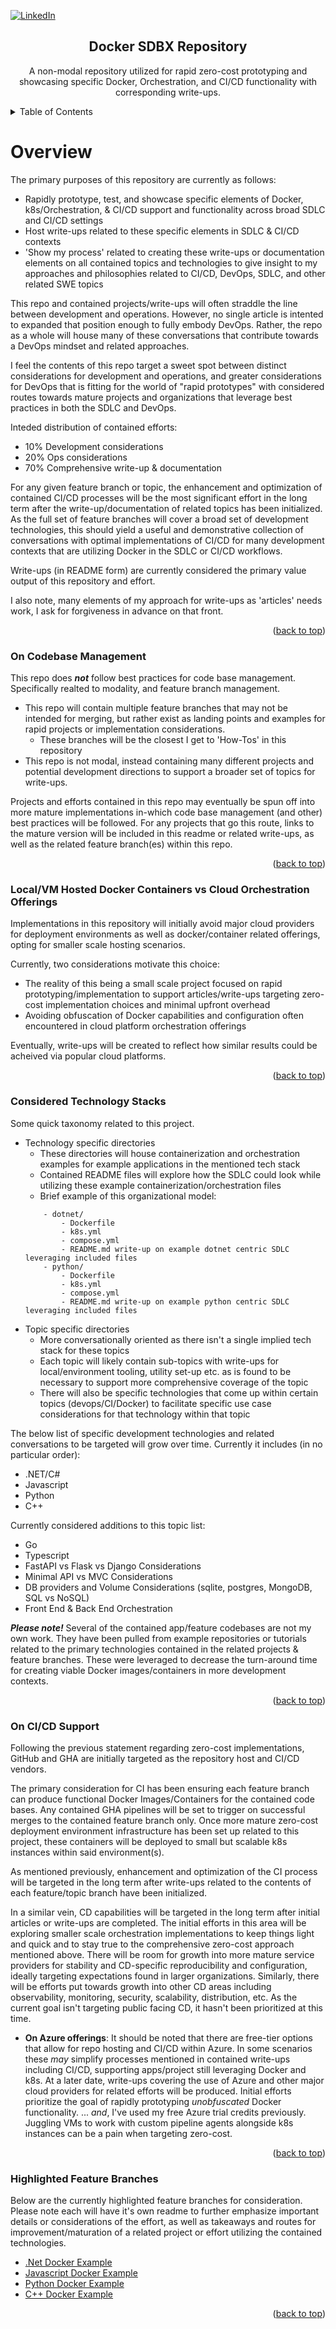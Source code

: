 <a id="readme-top"></a>

<!-- Initial ReadMe based documentation for the docker-sdbx repo. This may eventually be matured into a corresponding Wiki page on the repository. The primary result of this effort would be to showcase a created Wiki. As this isn't a collaborative project, the actual benefits of this effort are minimal, due to scale. -->

<!-- Shields Section -->
[![LinkedIn][linkedin-shield]][linkedin-url]

<div align="center">
    <h2 align="center">Docker SDBX Repository</h2>
    <p align="center">
        A non-modal repository utilized for rapid zero-cost prototyping and showcasing specific Docker, Orchestration, and CI/CD functionality with corresponding write-ups.
    </p>
</div>


<!-- TABLE OF CONTENTS -->
<div>
    <details>
    <summary>Table of Contents</summary>
    <ul>
        <li>
        <a href="#overview">Project Overview</a>
        <ul>
            <li><a href="#codebase-mgmt">On Codebase Management</a></li>
            <li><a href="#local-vs-cloud">Local Docker vs Cloud Orchestration Offerings</a></li>
            <li><a href="#tech-stacks">Considered Technology Stacks</a></li>
            <li><a href="#cicd-support">On CI/CD Support</a></li>
            <li><a href="#feat-branches">Highlighted Feature Branches</a></li>
        </ul>
        </li>
    </ul>
    </details>
</div>


# Overview <a id="overview"></a>

The primary purposes of this repository are currently as follows:
* Rapidly prototype, test, and showcase specific elements of Docker, k8s/Orchestration, & CI/CD support and functionality across broad SDLC and CI/CD settings
* Host write-ups related to these specific elements in SDLC & CI/CD contexts
* 'Show my process' related to creating these write-ups or documentation elements on all contained topics and technologies to give insight to my approaches and philosophies related to CI/CD, DevOps, SDLC, and other related SWE topics 

This repo and contained projects/write-ups will often straddle the line between development and operations. However, no single article is intented to expanded that position enough to fully embody DevOps. Rather, the repo as a whole will house many of these conversations that contribute towards a DevOps mindset and related approaches. 

I feel the contents of this repo target a sweet spot between distinct considerations for development and operations, and greater considerations for DevOps that is fitting for the world of "rapid prototypes" with considered routes towards mature projects and organizations that leverage best practices in both the SDLC and DevOps. 

Inteded distribution of contained efforts:
- 10% Development considerations 
- 20% Ops considerations
- 70% Comprehensive write-up & documentation

For any given feature branch or topic, the enhancement and optimization of contained CI/CD processes will be the most significant effort in the long term after the write-up/documentation of related topics has been initialized. As the full set of feature branches will cover a broad set of development technologies, this should yield a useful and demonstrative collection of conversations with optimal implementations of CI/CD for many development contexts that are utilizing Docker in the SDLC or CI/CD workflows.

Write-ups (in README form) are currently considered the primary value output of this repository and effort. 

I also note, many elements of my approach for write-ups as 'articles' needs work, I ask for forgiveness in advance on that front.

<p align="right">(<a href="#readme-top">back to top</a>)</p>


### On Codebase Management <a id="codebase-mgmt"></a>

This repo does ***not*** follow best practices for code base management. Specifically realted to modality, and feature branch management. 
* This repo will contain multiple feature branches that may not be intended for merging, but rather exist as landing points and examples for rapid projects or implementation considerations.
    * These branches will be the closest I get to 'How-Tos' in this repository
* This repo is not modal, instead containing many different projects and potential development directions to support a broader set of topics for write-ups. 

Projects and efforts contained in this repo may eventually be spun off into more mature implementations in-which code base management (and other) best practices will be followed. 
For any projects that go this route, links to the mature version will be included in this readme or related write-ups, as well as the related feature branch(es) within this repo.

<p align="right">(<a href="#readme-top">back to top</a>)</p>


### Local/VM Hosted Docker Containers vs Cloud Orchestration Offerings <a id="local-vs-cloud"></a>

Implementations in this repository will initially avoid major cloud providers for deployment environments as well as docker/container related offerings, opting for smaller scale hosting scenarios. 

Currently, two considerations motivate this choice:
* The reality of this being a small scale project focused on rapid prototyping/implementation to support articles/write-ups targeting zero-cost implementation choices and minimal upfront overhead
* Avoiding obfuscation of Docker capabilities and configuration often encountered in cloud platform orchestration offerings

Eventually, write-ups will be created to reflect how similar results could be acheived via popular cloud platforms.

<p align="right">(<a href="#readme-top">back to top</a>)</p>


### Considered Technology Stacks <a id="tech-stacks"></a>

Some quick taxonomy related to this project. 
 - Technology specific directories
    - These directories will house containerization and orchestration examples for example applications in the mentioned tech stack
    - Contained README files will explore how the SDLC could look while utilizing these example containerization/orchestration files
    - Brief example of this organizational model:
    ```
        - dotnet/
            - Dockerfile
            - k8s.yml
            - compose.yml
            - README.md write-up on example dotnet centric SDLC leveraging included files
        - python/
            - Dockerfile
            - k8s.yml
            - compose.yml
            - README.md write-up on example python centric SDLC leveraging included files
    ```
 - Topic specific directories
    - More conversationally oriented as there isn't a single implied tech stack for these topics
    - Each topic will likely contain sub-topics with write-ups for local/environment tooling, utility set-up etc. as is found to be necessary to support more comprehensive coverage of the topic
    - There will also be specific technologies that come up within certain topics (devops/CI/Docker) to facilitate specific use case considerations for that technology within that topic 

The below list of specific development technologies and related conversations to be targeted will grow over time. Currently it includes (in no particular order):
* .NET/C#
* Javascript
* Python
* C++

Currently considered additions to this topic list:
* Go
* Typescript
* FastAPI vs Flask vs Django Considerations
* Minimal API vs MVC Considerations
* DB providers and Volume Considerations (sqlite, postgres, MongoDB, SQL vs NoSQL)
* Front End & Back End Orchestration

***Please note!***
Several of the contained app/feature codebases are not my own work. They have been pulled from example repositories or tutorials related to the primary technologies contained in the related projects & feature branches. These were leveraged to decrease the turn-around time for creating viable Docker images/containers in more development contexts.

<p align="right">(<a href="#readme-top">back to top</a>)</p>


### On CI/CD Support <a id="cicd-support"></a>

Following the previous statement regarding zero-cost implementations, GitHub and GHA are initially targeted as the repository host and CI/CD vendors. 

The primary consideration for CI has been ensuring each feature branch can produce functional Docker Images/Containers for the contained code bases. Any contained GHA pipelines will be set to trigger on successful merges to the contained feature branch only. Once more mature zero-cost deployment environment infrastructure has been set up related to this project, these containers will be deployed to small but scalable k8s instances within said environment(s).  

As mentioned previously, enhancement and optimization of the CI process will be targeted in the long term after write-ups related to the contents of each feature/topic branch have been initialized.

In a similar vein, CD capabilities will be targeted in the long term after initial articles or write-ups are completed. The initial efforts in this area will be exploring smaller scale orchestration implementations to keep things light and quick and to stay true to the comprehensive zero-cost approach mentioned above. There will be room for growth into more mature service providers for stability and CD-specific reproducibility and configuration, ideally targeting expectations found in larger organizations. Similarly, there will be efforts put towards growth into other CD areas including observability, monitoring, security, scalability, distribution, etc. 
As the current goal isn't targeting public facing CD, it hasn't been prioritized at this time. 

* __On Azure offerings__: 
It should be noted that there are free-tier options that allow for repo hosting and CI/CD within Azure. In some scenarios these *may* simplify processes mentioned in contained write-ups including CI/CD, supporting apps/project still leveraging Docker and k8s. 
At a later date, write-ups covering the use of Azure and other major cloud providers for related efforts will be produced.
Initial efforts prioritize the goal of rapidly prototyping *unobfuscated* Docker functionality. ... *and*, I've used my free Azure trial credits previously. Juggling VMs to work with custom pipeline agents alongside k8s instances can be a pain when targeting zero-cost.

<p align="right">(<a href="#readme-top">back to top</a>)</p>


### Highlighted Feature Branches <a id="feat-branches"></a>

Below are the currently highlighted feature branches for consideration. Please note each will have it's own readme to further emphasize important details or considerations of the effort, as well as takeaways and routes for improvement/maturation of a related project or effort utilizing the contained technologies.

 - [.Net Docker Example][.net-feature-url]
 - [Javascript Docker Example][jscript-feature-url]
 - [Python Docker Example][python-feature-url]
 - [C++ Docker Example][cpp-feature-url]


<p align="right">(<a href="#readme-top">back to top</a>)</p>


<!-- Links, etc. -->
[.net-feature-url]: https://github.com/hard-broiled/docker-sdbx/tree/feature/dotnet-docker-example
[cpp-feature-url]: https://github.com/hard-broiled/docker-sdbx/tree/feature/cpp-docker-example
[jscript-feature-url]: https://github.com/hard-broiled/docker-sdbx/tree/feature/javascript-docker-example
[linkedin-shield]: https://img.shields.io/badge/-LinkedIn-black.svg?style=for-the-badge&logo=linkedin&colorB=555
[linkedin-url]: https://www.linkedin.com/in/jonathan-boyle/
[python-feature-url]: https://github.com/hard-broiled/docker-sdbx/tree/feature/python-docker-example
